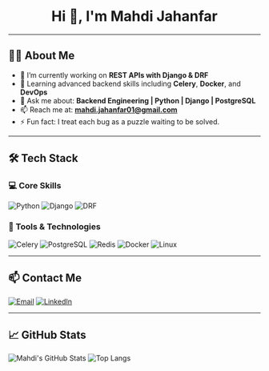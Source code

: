 <h1 align="center">Hi 👋, I'm Mahdi Jahanfar</h1>

---

## 👨‍💻 About Me

- 🔭 I’m currently working on **REST APIs with Django & DRF**
- 🌱 Learning advanced backend skills including **Celery**, **Docker**, and **DevOps**
- 💬 Ask me about: **Backend Engineering | Python | Django | PostgreSQL**
- 📫 Reach me at: **mahdi.jahanfar01@gmail.com**
- ⚡  Fun fact: I treat each bug as a puzzle waiting to be solved.

---

## 🛠 Tech Stack

### 💻 Core Skills
![Python](https://img.shields.io/badge/Python-3776AB?style=flat-square&logo=python&logoColor=white)
![Django](https://img.shields.io/badge/Django-092E20?style=flat-square&logo=django&logoColor=white)
![DRF](https://img.shields.io/badge/DRF-Django_Rest_Framework-red?style=flat-square)

### 🧰 Tools & Technologies
![Celery](https://img.shields.io/badge/Celery-37814A?style=flat-square&logo=celery)
![PostgreSQL](https://img.shields.io/badge/PostgreSQL-336791?style=flat-square&logo=postgresql&logoColor=white)
![Redis](https://img.shields.io/badge/Redis-DC382D?style=flat-square&logo=redis&logoColor=white)
![Docker](https://img.shields.io/badge/Docker-2496ED?style=flat-square&logo=docker&logoColor=white)
![Linux](https://img.shields.io/badge/Linux-FCC624?style=flat-square&logo=linux&logoColor=black)

---

## 📫 Contact Me

[![Email](https://img.shields.io/badge/Email-mahdi.jahanfar01@gmail.com-D14836?style=flat-square&logo=gmail&logoColor=white)](mailto:mahdi.jahanfar01@gmail.com)
[![LinkedIn](https://img.shields.io/badge/LinkedIn-Mahdi_Jahanfar-0077B5?style=flat-square&logo=linkedin&logoColor=white)](https://linkedin.com/in/mahdi-jahanfar)

---

## 📈 GitHub Stats

![Mahdi's GitHub Stats](https://github-readme-stats.vercel.app/api?username=Mahdi-jahanfar-dev&show_icons=true&theme=radical)
![Top Langs](https://github-readme-stats.vercel.app/api/top-langs/?username=Mahdi-jahanfar-dev&layout=compact&theme=radical)

